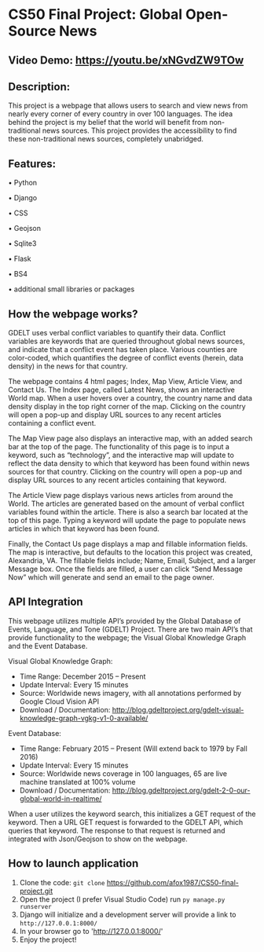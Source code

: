 # CS50 Final Project: Global Open-Source News
## Video Demo: https://youtu.be/xNGvdZW9TOw

## Description:
This project is a webpage that allows users to search and view news from nearly every corner of every country in over 100 languages. The idea behind the project is my belief that the world will benefit from non-traditional news sources. This project provides the accessibility to find these non-traditional news sources, completely unabridged.

## Features:

•	Python

•	Django

•	CSS

•	Geojson

•	Sqlite3

•	Flask

•	BS4

•	additional small libraries or packages

## How the webpage works?

GDELT uses verbal conflict variables to quantify their data. Conflict variables are keywords that are queried throughout global news sources, and indicate that a conflict event has taken place. Various counties are color-coded, which quantifies the degree of conflict events (herein, data density) in the news for that country.

The webpage contains 4 html pages; Index, Map View, Article View, and Contact Us. The Index page, called Latest News, shows an interactive World map. When a user hovers over a country, the country name and data density display in the top right corner of the map. Clicking on the country will open a pop-up and display URL sources to any recent articles containing a conflict event.

The Map View page also displays an interactive map, with an added search bar at the top of the page. The functionality of this page is to input a keyword, such as “technology”, and the interactive map will update to reflect the data density to which that keyword has been found within news sources for that country. Clicking on the country will open a pop-up and display URL sources to any recent articles containing that keyword.

The Article View page displays various news articles from around the World. The articles are generated based on the amount of verbal conflict variables found within the article. There is also a search bar located at the top of this page. Typing a keyword will update the page to populate news articles in which that keyword has been found.

Finally, the Contact Us page displays a map and fillable information fields. The map is interactive, but defaults to the location this project was created, Alexandria, VA. The fillable fields include; Name, Email, Subject, and a larger Message box. Once the fields are filled, a user can click “Send Message Now” which will generate and send an email to the page owner.

## API Integration

This webpage utilizes multiple API’s provided by the Global Database of Events, Language, and Tone (GDELT) Project. There are two main API’s that provide functionality to the webpage; the Visual Global Knowledge Graph and the Event Database.

Visual Global Knowledge Graph:
- Time Range: December 2015 – Present
- Update Interval: Every 15 minutes
- Source: Worldwide news imagery, with all annotations performed by Google Cloud Vision API
- Download / Documentation: http://blog.gdeltproject.org/gdelt-visual-knowledge-graph-vgkg-v1-0-available/

Event Database:
- Time Range: February 2015 – Present (Will extend back to 1979 by Fall 2016)
- Update Interval: Every 15 minutes
- Source: Worldwide news coverage in 100 languages, 65 are live machine translated at 100% volume
- Download / Documentation: http://blog.gdeltproject.org/gdelt-2-0-our-global-world-in-realtime/

When a user utilizes the keyword search, this initializes a GET request of the keyword. Then a URL GET request is forwarded to the GDELT API, which queries that keyword. The response to that request is returned and integrated with Json/Geojson to show on the webpage.

## How to launch application
1.	Clone the code: `git clone` https://github.com/afox1987/CS50-final-project.git
2.	Open the project (I prefer Visual Studio Code) run `py manage.py runserver`
3.	Django will initialize and a development server will provide a link to `http://127.0.0.1:8000/`
4.	In your browser go to 'http://127.0.0.1:8000/'
5.	Enjoy the project!
